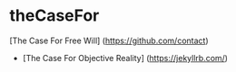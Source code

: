 # theCaseFor

[The Case For Free Will] (https://github.com/contact)
- [The Case For Objective Reality] (https://jekyllrb.com/)
